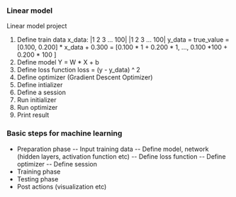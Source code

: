 
### Linear model

Linear model project

1. Define train data
   x_data: |1  2  3 ... 100|
          |1 2  3 ... 100|
   y_data = true_value = [0.100, 0.200] \* x_data + 0.300 = [0.100 \* 1 + 0.200 \* 1, ..., 0.100 \*100 + 0.200 \* 100 ]
2. Define model Y = W * X + b
3. Define loss function loss = (y - y_data) ^ 2
4. Define optimizer (Gradient Descent Optimizer)
5. Define intializer 
6. Define a session
7. Run initializer
8. Run optimizer
9. Print result

### Basic steps for machine learning
  - Preparation phase
  -- Input training data
  -- Define model, network (hidden layers, activation function etc)
  -- Define loss function
  -- Define optimizer
  -- Define session
  - Training phase
  - Testing phase
  - Post actions (visualization etc)
